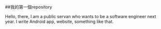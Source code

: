 ##我的第一個repository

Hello, there, I am a public servan who wants to be a software engineer next year.
I write Android app, website, something like that.
